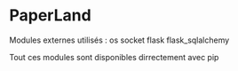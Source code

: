 # PaperLand
Modules externes utilisés :
      os
      socket
      flask
      flask_sqlalchemy
  
Tout ces modules sont disponibles dirrectement avec pip
